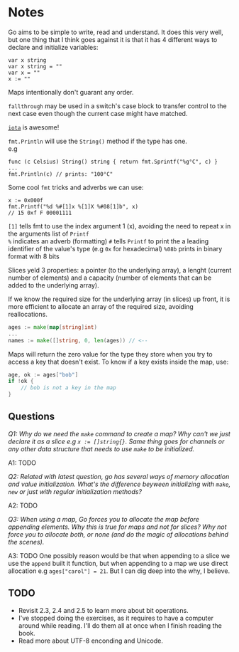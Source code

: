# Notes

Go aims to be simple to write, read and understand. It does this very well, but one thing that I think goes against it is that it has 4 different ways to declare and initialize variables:

```golang
var x string
var x string = ""
var x = ""
x := ""
```

Maps intentionally don't guarant any order.

`fallthrough` may be used in a switch's case block to transfer control to the next case even though the current case might have matched.

[`iota`](https://yourbasic.org/golang/iota/) is awesome!

`fmt.Println` will use the `String()` method if the type has one.  
e.g
```golang
func (c Celsius) String() string { return fmt.Sprintf("%g°C", c) }
...
fmt.Println(c) // prints: "100°C"
```

Some cool `fmt` tricks and adverbs we can use:
```golang
x := 0x000f
fmt.Printf("%d %#[1]x %[1]X %#08[1]b", x)
// 15 0xf F 00001111
```
`[1]` tells fmt to use the index argument 1 (x), avoiding the need to repeat x in the arguments list of `Printf`  
`%` indicates an adverb (formatting)
`#` tells `Printf` to print the a leading identifier of the value's type (e.g `0x` for hexadecimal)
`%08b` prints in binary format with 8 bits

Slices yeld 3 properties: a pointer (to the underlying array), a lenght (current number of elements) and a capacity (number of elements that can be added to the underlying array).

If we know the required size for the underlying array (in slices) up front, it is more efficient to allocate an array of the required size, avoiding reallocations.
```go
ages := make(map[string]int)
...
names := make([]string, 0, len(ages)) // <--
```

Maps will return the zero value for the type they store when you try to access a key that doesn't exist. To know if a key exists inside
the map, use:
```go
age, ok := ages["bob"]
if !ok {
    // bob is not a key in the map
}
```

## Questions

*Q1: Why do we need the `make` command to create a map? Why can't we just declare it as a slice e.g `x := []string{}`. Same thing goes for channels or any other data structure that needs to use `make` to be initialized.*

A1: TODO

*Q2: Related with latest question, go has several ways of memory allocation and value initialization. What's the difference beyween initializing with `make`, `new` or just with regular initialization methods?*

A2: TODO

*Q3: When using a map, Go forces you to allocate the map before appending elements. Why this is true for maps and not for slices? Why
not force you to allocate both, or none (and do the magic of allocations behind the scenes).*

A3: TODO
One possibly reason would be that when appending to a slice we use the `append` built it function, but when appending to a map
we use direct allocation e.g `ages["carol"] = 21`. But I can dig deep into the why, I believe.

## TODO

- Revisit 2.3, 2.4 and 2.5 to learn more about bit operations.
- I've stopped doing the exercises, as it requires to have a computer around while reading. I'll do them all at once when I finish
reading the book.
- Read more about UTF-8 enconding and Unicode.